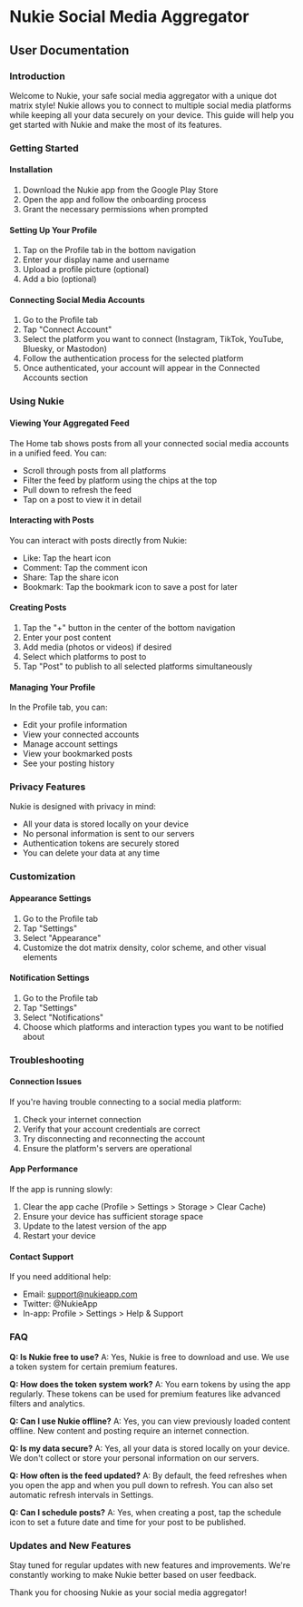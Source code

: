 # Nukie Social Media Aggregator
## User Documentation

### Introduction

Welcome to Nukie, your safe social media aggregator with a unique dot matrix style! Nukie allows you to connect to multiple social media platforms while keeping all your data securely on your device. This guide will help you get started with Nukie and make the most of its features.

### Getting Started

#### Installation

1. Download the Nukie app from the Google Play Store
2. Open the app and follow the onboarding process
3. Grant the necessary permissions when prompted

#### Setting Up Your Profile

1. Tap on the Profile tab in the bottom navigation
2. Enter your display name and username
3. Upload a profile picture (optional)
4. Add a bio (optional)

#### Connecting Social Media Accounts

1. Go to the Profile tab
2. Tap "Connect Account"
3. Select the platform you want to connect (Instagram, TikTok, YouTube, Bluesky, or Mastodon)
4. Follow the authentication process for the selected platform
5. Once authenticated, your account will appear in the Connected Accounts section

### Using Nukie

#### Viewing Your Aggregated Feed

The Home tab shows posts from all your connected social media accounts in a unified feed. You can:

- Scroll through posts from all platforms
- Filter the feed by platform using the chips at the top
- Pull down to refresh the feed
- Tap on a post to view it in detail

#### Interacting with Posts

You can interact with posts directly from Nukie:

- Like: Tap the heart icon
- Comment: Tap the comment icon
- Share: Tap the share icon
- Bookmark: Tap the bookmark icon to save a post for later

#### Creating Posts

1. Tap the "+" button in the center of the bottom navigation
2. Enter your post content
3. Add media (photos or videos) if desired
4. Select which platforms to post to
5. Tap "Post" to publish to all selected platforms simultaneously

#### Managing Your Profile

In the Profile tab, you can:

- Edit your profile information
- View your connected accounts
- Manage account settings
- View your bookmarked posts
- See your posting history

### Privacy Features

Nukie is designed with privacy in mind:

- All your data is stored locally on your device
- No personal information is sent to our servers
- Authentication tokens are securely stored
- You can delete your data at any time

### Customization

#### Appearance Settings

1. Go to the Profile tab
2. Tap "Settings"
3. Select "Appearance"
4. Customize the dot matrix density, color scheme, and other visual elements

#### Notification Settings

1. Go to the Profile tab
2. Tap "Settings"
3. Select "Notifications"
4. Choose which platforms and interaction types you want to be notified about

### Troubleshooting

#### Connection Issues

If you're having trouble connecting to a social media platform:

1. Check your internet connection
2. Verify that your account credentials are correct
3. Try disconnecting and reconnecting the account
4. Ensure the platform's servers are operational

#### App Performance

If the app is running slowly:

1. Clear the app cache (Profile > Settings > Storage > Clear Cache)
2. Ensure your device has sufficient storage space
3. Update to the latest version of the app
4. Restart your device

#### Contact Support

If you need additional help:

- Email: support@nukieapp.com
- Twitter: @NukieApp
- In-app: Profile > Settings > Help & Support

### FAQ

**Q: Is Nukie free to use?**
A: Yes, Nukie is free to download and use. We use a token system for certain premium features.

**Q: How does the token system work?**
A: You earn tokens by using the app regularly. These tokens can be used for premium features like advanced filters and analytics.

**Q: Can I use Nukie offline?**
A: Yes, you can view previously loaded content offline. New content and posting require an internet connection.

**Q: Is my data secure?**
A: Yes, all your data is stored locally on your device. We don't collect or store your personal information on our servers.

**Q: How often is the feed updated?**
A: By default, the feed refreshes when you open the app and when you pull down to refresh. You can also set automatic refresh intervals in Settings.

**Q: Can I schedule posts?**
A: Yes, when creating a post, tap the schedule icon to set a future date and time for your post to be published.

### Updates and New Features

Stay tuned for regular updates with new features and improvements. We're constantly working to make Nukie better based on user feedback.

Thank you for choosing Nukie as your social media aggregator!
